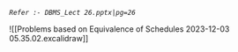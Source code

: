 *`Refer :- DBMS_Lect 26.pptx|pg=26`*

![[Problems based on Equivalence of Schedules 2023-12-03 05.35.02.excalidraw]]